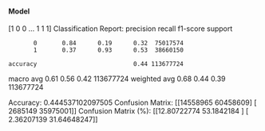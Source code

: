#### Model
[1 0 0 ... 1 1 1]
Classification Report:
              precision    recall  f1-score   support

           0       0.84      0.19      0.32  75017574
           1       0.37      0.93      0.53  38660150

    accuracy                           0.44 113677724
   macro avg       0.61      0.56      0.42 113677724
weighted avg       0.68      0.44      0.39 113677724

Accuracy: 0.444537102097505
Confusion Matrix:
[[14558965 60458609]
 [ 2685149 35975001]]
Confusion Matrix (%):
[[12.80722774 53.1842184 ]
 [ 2.36207139 31.64648247]]
